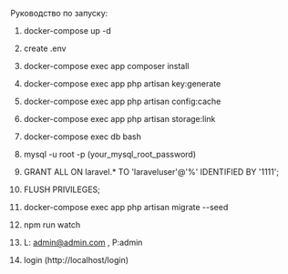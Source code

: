 Руководство по запуску:

1. docker-compose up -d

2. create .env

3. docker-compose exec app composer install

4. docker-compose exec app php artisan key:generate

5. docker-compose exec app php artisan config:cache

6. docker-compose exec app php artisan storage:link

7. docker-compose exec db bash

8. mysql -u root -p (your_mysql_root_password)

9. GRANT ALL ON laravel.* TO 'laraveluser'@'%' IDENTIFIED BY '1111';

10. FLUSH PRIVILEGES;

11. docker-compose exec app php artisan migrate --seed

12. npm run watch

13. L: admin@admin.com , P:admin

14. login (http://localhost/login)
